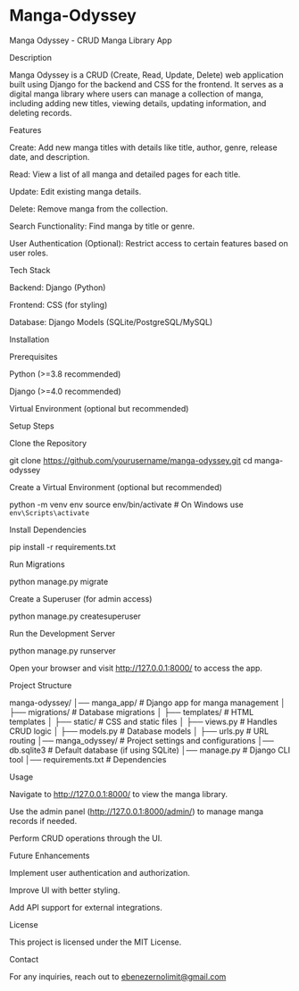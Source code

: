 # Manga-Odyssey

Manga Odyssey - CRUD Manga Library App

Description

Manga Odyssey is a CRUD (Create, Read, Update, Delete) web application built using Django for the backend and CSS for the frontend. It serves as a digital manga library where users can manage a collection of manga, including adding new titles, viewing details, updating information, and deleting records.

Features

Create: Add new manga titles with details like title, author, genre, release date, and description.

Read: View a list of all manga and detailed pages for each title.

Update: Edit existing manga details.

Delete: Remove manga from the collection.

Search Functionality: Find manga by title or genre.

User Authentication (Optional): Restrict access to certain features based on user roles.

Tech Stack

Backend: Django (Python)

Frontend: CSS (for styling)

Database: Django Models (SQLite/PostgreSQL/MySQL)

Installation

Prerequisites

Python (>=3.8 recommended)

Django (>=4.0 recommended)

Virtual Environment (optional but recommended)

Setup Steps

Clone the Repository

git clone https://github.com/yourusername/manga-odyssey.git
cd manga-odyssey

Create a Virtual Environment (optional but recommended)

python -m venv env
source env/bin/activate  # On Windows use `env\Scripts\activate`

Install Dependencies

pip install -r requirements.txt

Run Migrations

python manage.py migrate

Create a Superuser (for admin access)

python manage.py createsuperuser

Run the Development Server

python manage.py runserver

Open your browser and visit http://127.0.0.1:8000/ to access the app.

Project Structure

manga-odyssey/
│── manga_app/         # Django app for manga management
│   ├── migrations/    # Database migrations
│   ├── templates/     # HTML templates
│   ├── static/        # CSS and static files
│   ├── views.py       # Handles CRUD logic
│   ├── models.py      # Database models
│   ├── urls.py        # URL routing
│── manga_odyssey/     # Project settings and configurations
│── db.sqlite3         # Default database (if using SQLite)
│── manage.py          # Django CLI tool
│── requirements.txt   # Dependencies

Usage

Navigate to http://127.0.0.1:8000/ to view the manga library.

Use the admin panel (http://127.0.0.1:8000/admin/) to manage manga records if needed.

Perform CRUD operations through the UI.

Future Enhancements

Implement user authentication and authorization.

Improve UI with better styling.

Add API support for external integrations.

License

This project is licensed under the MIT License.

Contact

For any inquiries, reach out to ebenezernolimit@gmail.com

